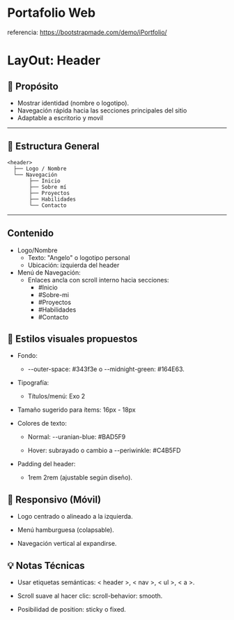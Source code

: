 # Portafolio Web

referencia: https://bootstrapmade.com/demo/iPortfolio/

# LayOut: Header

## 🎯 Propósito

- Mostrar identidad (nombre o logotipo).
- Navegación rápida hacia las secciones principales del sitio
- Adaptable a escritorio y movil
---

## 📐 Estructura General

```plaintext
<header>
  ├── Logo / Nombre
  └── Navegación
       ├── Inicio
       ├── Sobre mí
       ├── Proyectos
       ├── Habilidades
       └── Contacto
```

---
## Contenido 
- Logo/Nombre
  - Texto: "Angelo" o logotipo personal 
  - Ubicación: izquierda del header
- Menú de Navegación:
  - Enlaces ancla con scroll interno hacia secciones:
    - #Inicio
    - #Sobre-mi 
    - #Proyectos
    - #Habilidades
    - #Contacto

## 🎨 Estilos visuales propuestos
- Fondo:
  - --outer-space: #343f3e o --midnight-green: #164E63.

- Tipografía:
  - Títulos/menú: Exo 2

- Tamaño sugerido para ítems: 16px - 18px

- Colores de texto:

  - Normal: --uranian-blue: #BAD5F9

  - Hover: subrayado o cambio a --periwinkle: #C4B5FD

- Padding del header:
  - 1rem 2rem (ajustable según diseño).

## 📱 Responsivo (Móvil)
- Logo centrado o alineado a la izquierda.

- Menú hamburguesa (colapsable).

- Navegación vertical al expandirse.

## 💡 Notas Técnicas
- Usar etiquetas semánticas: < header >, < nav >, < ul >, < a >.

- Scroll suave al hacer clic: scroll-behavior: smooth.

- Posibilidad de position: sticky o fixed.
